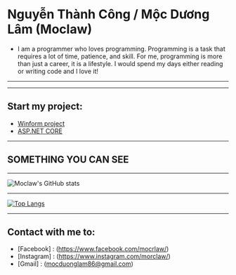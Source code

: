 # Nguyễn Thành Công / Mộc Dương Lâm (Moclaw)
- I am a programmer who loves programming. Programming is a task that requires a lot of time, patience, and skill. For me, programming is more than just a career, it is a lifestyle. I would spend my days either reading or writing code and I love it!
***
---
## Start my project:
   - [Winform project](https://github.com/Moclaw/WinFormsProject)
   - [ASP.NET CORE](https://github.com/Moclaw/DemoApi)
***

## **SOMETHING YOU CAN SEE**

*** 

![Moclaw's GitHub stats](https://github-readme-stats.vercel.app/api?username=Moclaw&show_icons=true&theme=dracula)

***

[![Top Langs](https://github-readme-stats.vercel.app/api/top-langs/?username=Moclaw&layout=compact&langs_count=8)](https://github.com/Moclaw)

***

## **Contact with me to:**
- [Facebook] : (https://www.facebook.com/mocrlaw/)
- [Instagram] : (https://www.instagram.com/morclaw/)
- [Gmail] : (mocduonglam86@gmail.com)
